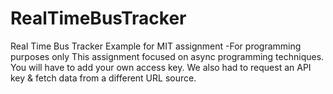 # RealTimeBusTracker
Real Time Bus Tracker Example for MIT assignment -For programming purposes only
This assignment focused on async programming techniques. You will have to add your own access key.
We also had to request an API key & fetch data from a different URL source.
